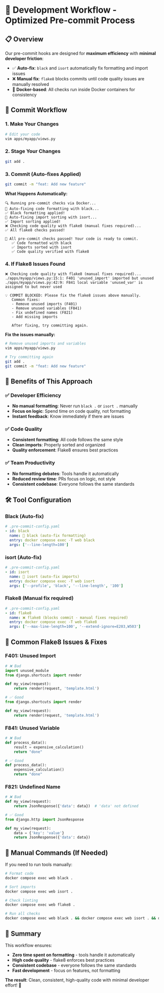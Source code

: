 # 🚀 Development Workflow - Optimized Pre-commit Process

## 📋 Overview

Our pre-commit hooks are designed for **maximum efficiency** with **minimal developer friction**:

<!-- Test comment to trigger pre-commit -->

- ✅ **Auto-fix**: `black` and `isort` automatically fix formatting and import issues
- ❌ **Manual fix**: `flake8` blocks commits until code quality issues are manually resolved
- 🐳 **Docker-based**: All checks run inside Docker containers for consistency

## 🔄 Commit Workflow

### 1. **Make Your Changes**
```bash
# Edit your code
vim apps/myapp/views.py
```

### 2. **Stage Your Changes**
```bash
git add .
```

### 3. **Commit (Auto-fixes Applied)**
```bash
git commit -m "feat: Add new feature"
```

**What Happens Automatically:**
```
🔍 Running pre-commit checks via Docker...
🔧 Auto-fixing code formatting with black...
✅ Black formatting applied!
🔧 Auto-fixing import sorting with isort...
✅ Import sorting applied!
❌ Checking code quality with flake8 (manual fixes required)...
✅ All flake8 checks passed!

🎉 All pre-commit checks passed! Your code is ready to commit.
   ✅ Code formatted with black
   ✅ Imports sorted with isort
   ✅ Code quality verified with flake8
```

### 4. **If Flake8 Issues Found**
```
❌ Checking code quality with flake8 (manual fixes required)...
./apps/myapp/views.py:15:1: F401 'unused_import' imported but unused
./apps/myapp/views.py:42:9: F841 local variable 'unused_var' is assigned to but never used

💡 COMMIT BLOCKED: Please fix the flake8 issues above manually.
   Common fixes:
   - Remove unused imports (F401)
   - Remove unused variables (F841)
   - Fix undefined names (F821)
   - Add missing imports

   After fixing, try committing again.
```

**Fix the issues manually:**
```bash
# Remove unused imports and variables
vim apps/myapp/views.py

# Try committing again
git add .
git commit -m "feat: Add new feature"
```

## 🎯 Benefits of This Approach

### ✅ **Developer Efficiency**
- **No manual formatting**: Never run `black .` or `isort .` manually
- **Focus on logic**: Spend time on code quality, not formatting
- **Instant feedback**: Know immediately if there are issues

### ✅ **Code Quality**
- **Consistent formatting**: All code follows the same style
- **Clean imports**: Properly sorted and organized
- **Quality enforcement**: Flake8 ensures best practices

### ✅ **Team Productivity**
- **No formatting debates**: Tools handle it automatically
- **Reduced review time**: PRs focus on logic, not style
- **Consistent codebase**: Everyone follows the same standards

## 🛠️ Tool Configuration

### Black (Auto-fix)
```yaml
# .pre-commit-config.yaml
- id: black
  name: 🔧 black (auto-fix formatting)
  entry: docker compose exec -T web black
  args: ['--line-length=100']
```

### isort (Auto-fix)
```yaml
# .pre-commit-config.yaml
- id: isort
  name: 🔧 isort (auto-fix imports)
  entry: docker compose exec -T web isort
  args: ['--profile', 'black', '--line-length', '100']
```

### Flake8 (Manual fix required)
```yaml
# .pre-commit-config.yaml
- id: flake8
  name: ❌ flake8 (blocks commit - manual fixes required)
  entry: docker compose exec -T web flake8
  args: ['--max-line-length=100', '--extend-ignore=E203,W503']
```

## 🚨 Common Flake8 Issues & Fixes

### F401: Unused Import
```python
# ❌ Bad
import unused_module
from django.shortcuts import render

def my_view(request):
    return render(request, 'template.html')

# ✅ Good
from django.shortcuts import render

def my_view(request):
    return render(request, 'template.html')
```

### F841: Unused Variable
```python
# ❌ Bad
def process_data():
    result = expensive_calculation()
    return "done"

# ✅ Good
def process_data():
    expensive_calculation()
    return "done"
```

### F821: Undefined Name
```python
# ❌ Bad
def my_view(request):
    return JsonResponse({'data': data})  # 'data' not defined

# ✅ Good
from django.http import JsonResponse

def my_view(request):
    data = {'key': 'value'}
    return JsonResponse({'data': data})
```

## 🔧 Manual Commands (If Needed)

If you need to run tools manually:

```bash
# Format code
docker compose exec web black .

# Sort imports
docker compose exec web isort .

# Check linting
docker compose exec web flake8 .

# Run all checks
docker compose exec web black . && docker compose exec web isort . && docker compose exec web flake8 .
```

## 📝 Summary

This workflow ensures:
- **Zero time spent on formatting** - tools handle it automatically
- **High code quality** - flake8 enforces best practices
- **Consistent codebase** - everyone follows the same standards
- **Fast development** - focus on features, not formatting

**The result**: Clean, consistent, high-quality code with minimal developer effort! 🎉